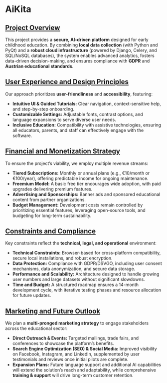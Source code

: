 # AiKita

## [Project Overview](#project-overview)

This project provides a **secure, AI-driven platform** designed for early childhood education. By combining **local data collection** (with Python and PyQt) and a **robust cloud infrastructure** (powered by Django, Celery, and SQL/NoSQL databases), the system enables advanced analytics, fosters data-driven decision-making, and ensures compliance with **GDPR** and **Austrian educational standards**.

## [User Experience and Design Principles](#user-experience-and-design-principles)

Our approach prioritizes **user-friendliness** and **accessibility**, featuring:

- **Intuitive UI & Guided Tutorials:** Clear navigation, context-sensitive help, and step-by-step onboarding.
- **Customizable Settings:** Adjustable fonts, contrast options, and language expansions to serve diverse user needs.
- **Inclusive Education:** Compatibility with assistive technologies, ensuring all educators, parents, and staff can effectively engage with the software.

## [Financial and Monetization Strategy](#financial-and-monetization-strategy)

To ensure the project’s viability, we employ multiple revenue streams:

- **Tiered Subscriptions:** Monthly or annual plans (e.g., €10/month or €100/year), offering predictable income for ongoing maintenance.
- **Freemium Model:** A basic free tier encourages wide adoption, with paid upgrades delivering premium features.
- **Advertising and Sponsorships:** Banner ads and sponsored educational content from partner organizations.
- **Budget Management:** Development costs remain controlled by prioritizing essential features, leveraging open-source tools, and budgeting for long-term sustainability.

## [Constraints and Compliance](#constraints-and-compliance)

Key constraints reflect the **technical, legal, and operational** environment:

- **Technical Constraints:** Browser-based for cross-platform compatibility, secure local installations, and robust encryption.
- **Data Protection:** Compliance with GDPR/DSVGO, including user consent mechanisms, data anonymization, and secure data storage.
- **Performance and Scalability:** Architecture designed to handle growing user numbers and large datasets without significant slowdowns.
- **Time and Budget:** A structured roadmap ensures a 14-month development cycle, with iterative testing phases and resource allocation for future updates.

## [Marketing and Future Outlook](#marketing-and-future-outlook)

We plan a **multi-pronged marketing strategy** to engage stakeholders across the educational sector:

- **Direct Outreach & Events:** Targeted mailings, trade fairs, and conferences to showcase the platform’s benefits.
- **Search Engine Optimization (SEO) & Social Media:** Improved visibility on Facebook, Instagram, and LinkedIn, supplemented by user testimonials and reviews once initial pilots are complete.
- **Expansion Plans:** Future language support and additional AI capabilities will extend the solution’s reach and adaptability, while comprehensive **training & support** will drive long-term customer retention.

